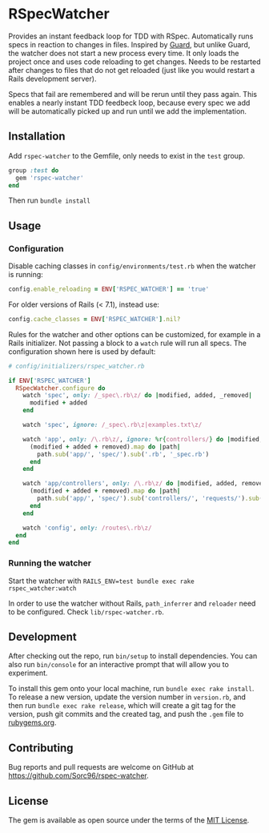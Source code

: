 # RSpecWatcher

Provides an instant feedback loop for TDD with RSpec. Automatically runs specs in reaction to changes in files. Inspired by [Guard](https://github.com/guard/guard), but unlike Guard, the watcher does not start a new process every time. It only loads the project once and uses code reloading to get changes. Needs to be restarted after changes to files that do not get reloaded (just like you would restart a Rails development server).

Specs that fail are remembered and will be rerun until they pass again. This enables a nearly instant TDD feedbeck loop, because every spec we add will be automatically picked up and run until we add the implementation.

## Installation

Add `rspec-watcher` to the Gemfile, only needs to exist in the `test` group.

```ruby
group :test do
  gem 'rspec-watcher'
end
```

Then run `bundle install`

## Usage

### Configuration

Disable caching classes in `config/environments/test.rb` when the watcher is running:

```ruby
config.enable_reloading = ENV['RSPEC_WATCHER'] == 'true'
```

For older versions of Rails (< 7.1), instead use:

```ruby
config.cache_classes = ENV['RSPEC_WATCHER'].nil?
```

Rules for the watcher and other options can be customized, for example in a Rails initializer. Not passing a block to a `watch` rule will run all specs. The configuration shown here is used by default:

```ruby
# config/initializers/rspec_watcher.rb

if ENV['RSPEC_WATCHER']
  RSpecWatcher.configure do
    watch 'spec', only: /_spec\.rb\z/ do |modified, added, _removed|
      modified + added
    end

    watch 'spec', ignore: /_spec\.rb\z|examples.txt\z/

    watch 'app', only: /\.rb\z/, ignore: %r{controllers/} do |modified, added, removed|
      (modified + added + removed).map do |path|
        path.sub('app/', 'spec/').sub('.rb', '_spec.rb')
      end
    end

    watch 'app/controllers', only: /\.rb\z/ do |modified, added, removed|
      (modified + added + removed).map do |path|
        path.sub('app/', 'spec/').sub('controllers/', 'requests/').sub('_controller.rb', '_spec.rb')
      end
    end

    watch 'config', only: /routes\.rb\z/
  end
end
```

### Running the watcher

Start the watcher with `RAILS_ENV=test bundle exec rake rspec_watcher:watch`

In order to use the watcher without Rails, `path_inferrer` and `reloader` need to be configured. Check `lib/rspec-watcher.rb`.

## Development

After checking out the repo, run `bin/setup` to install dependencies. You can also run `bin/console` for an interactive prompt that will allow you to experiment.

To install this gem onto your local machine, run `bundle exec rake install`. To release a new version, update the version number in `version.rb`, and then run `bundle exec rake release`, which will create a git tag for the version, push git commits and the created tag, and push the `.gem` file to [rubygems.org](https://rubygems.org).

## Contributing

Bug reports and pull requests are welcome on GitHub at https://github.com/Sorc96/rspec-watcher.

## License

The gem is available as open source under the terms of the [MIT License](https://opensource.org/licenses/MIT).
